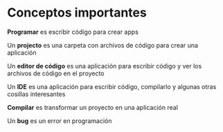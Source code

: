 <!-- ![Hi](/img.png) -->
# Conceptos importantes

**Programar** es escribir código para crear apps

Un **projecto** es una carpeta con archivos de código para crear una aplicación

Un **editor de código** es una aplicación para escribir código y ver los archivos de código en el proyecto

Un **IDE** es una aplicación para escribir código, compilarlo y algunas otras cosillas interesantes

**Compilar** es transformar un proyecto en una aplicación real

Un **bug** es un error en programación